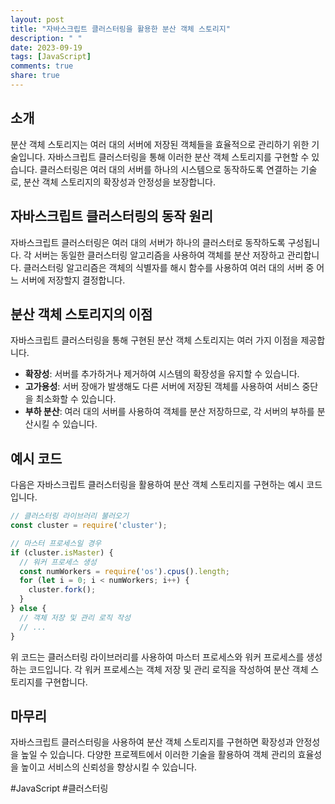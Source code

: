 ```yaml
---
layout: post
title: "자바스크립트 클러스터링을 활용한 분산 객체 스토리지"
description: " "
date: 2023-09-19
tags: [JavaScript]
comments: true
share: true
---
```


## 소개

분산 객체 스토리지는 여러 대의 서버에 저장된 객체들을 효율적으로 관리하기 위한 기술입니다. 자바스크립트 클러스터링을 통해 이러한 분산 객체 스토리지를 구현할 수 있습니다. 클러스터링은 여러 대의 서버를 하나의 시스템으로 동작하도록 연결하는 기술로, 분산 객체 스토리지의 확장성과 안정성을 보장합니다.

## 자바스크립트 클러스터링의 동작 원리

자바스크립트 클러스터링은 여러 대의 서버가 하나의 클러스터로 동작하도록 구성됩니다. 각 서버는 동일한 클러스터링 알고리즘을 사용하여 객체를 분산 저장하고 관리합니다. 클러스터링 알고리즘은 객체의 식별자를 해시 함수를 사용하여 여러 대의 서버 중 어느 서버에 저장할지 결정합니다.

## 분산 객체 스토리지의 이점

자바스크립트 클러스터링을 통해 구현된 분산 객체 스토리지는 여러 가지 이점을 제공합니다.

- **확장성**: 서버를 추가하거나 제거하여 시스템의 확장성을 유지할 수 있습니다.
- **고가용성**: 서버 장애가 발생해도 다른 서버에 저장된 객체를 사용하여 서비스 중단을 최소화할 수 있습니다.
- **부하 분산**: 여러 대의 서버를 사용하여 객체를 분산 저장하므로, 각 서버의 부하를 분산시킬 수 있습니다.

## 예시 코드

다음은 자바스크립트 클러스터링을 활용하여 분산 객체 스토리지를 구현하는 예시 코드입니다.

```javascript
// 클러스터링 라이브러리 불러오기
const cluster = require('cluster');

// 마스터 프로세스일 경우
if (cluster.isMaster) {
  // 워커 프로세스 생성
  const numWorkers = require('os').cpus().length;
  for (let i = 0; i < numWorkers; i++) {
    cluster.fork();
  }
} else {
  // 객체 저장 및 관리 로직 작성
  // ...
}
```

위 코드는 클러스터링 라이브러리를 사용하여 마스터 프로세스와 워커 프로세스를 생성하는 코드입니다. 각 워커 프로세스는 객체 저장 및 관리 로직을 작성하여 분산 객체 스토리지를 구현합니다.

## 마무리

자바스크립트 클러스터링을 사용하여 분산 객체 스토리지를 구현하면 확장성과 안정성을 높일 수 있습니다. 다양한 프로젝트에서 이러한 기술을 활용하여 객체 관리의 효율성을 높이고 서비스의 신뢰성을 향상시킬 수 있습니다.

#JavaScript #클러스터링